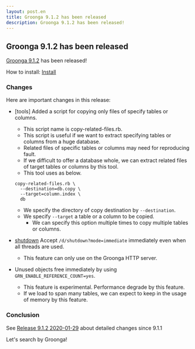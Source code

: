 ```yaml
---
layout: post.en
title: Groonga 9.1.2 has been released
description: Groonga 9.1.2 has been released!
---
```


## Groonga 9.1.2 has been released

[Groonga 9.1.2](/docs/news.html#release-9-1-2) has been released!

How to install: [Install](/docs/install.html)

### Changes

Here are important changes in this release:

* [tools] Added a script for copying only files of specify tables or columns.

  * This script name is copy-related-files.rb.
  * This script is useful if we want to extract specifying tables or columns from a huge database.
  * Related files of specific tables or columns may need for reproducing fault.
  * If we difficult to offer a database whole, we can extract related files of target tables or columns by this tool. 
  * This tool uses as below.

  ```shell
  copy-related-files.rb \
    --destination=db.copy \
    --target=column.index \
    db
  ```

  * We specify the directory of copy destination by `--destination`.
  * We specify `--target` a table or a column to be copied.
    * We can specify this option multiple times to copy multiple tables or columns.

* [shutdown](/docs/reference/commands/shutdown.html) Accept `/d/shutdown?mode=immediate` immediately even when all threads are used.

  * This feature can only use on the Groonga HTTP server.

* Unused objects free immediately by using `GRN_ENABLE_REFERENCE_COUNT=yes`.

  * This feature is experimental. Performance degrade by this feature.
  * If we load to span many tables, we can expect to keep in the usage of memory by this feature.

### Conclusion

See [Release 9.1.2 2020-01-29](/docs/news.html#release-9-1-2) about detailed changes since 9.1.1

Let's search by Groonga!

